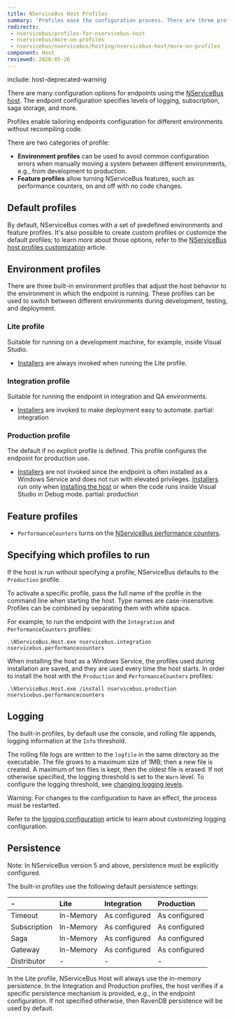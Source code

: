 ```yaml
---
title: NServiceBus Host Profiles
summary: 'Profiles ease the configuration process. There are three profiles out of the box: Lite, Integration, and Production.'
redirects:
 - nservicebus/profiles-for-nservicebus-host
 - nservicebus/more-on-profiles
 - nservicebus/nservicebus/hosting/nservicebus-host/more-on-profiles
component: Host
reviewed: 2020-05-26
---
```


include: host-deprecated-warning

There are many configuration options for endpoints using the [NServiceBus host](/nservicebus/hosting/nservicebus-host/). The endpoint configuration specifies levels of logging, subscription, saga storage, and more. 

Profiles enable tailoring endpoints configuration for different environments without recompiling code.

There are two categories of profile:

 * **Environment profiles** can be used to avoid common configuration errors when manually moving a system between different environments, e.g., from development to production.
 * **Feature profiles** allow turning NServiceBus features, such as performance counters, on and off with no code changes.


## Default profiles

By default, NServiceBus comes with a set of predefined environments and feature profiles. It's also possible to create custom profiles or customize the default profiles; to learn more about those options, refer to the [NServiceBus host profiles customization](/nservicebus/hosting/nservicebus-host/profiles-customization.md) article.


## Environment profiles

There are three built-in environment profiles that adjust the host behavior to the environment in which the endpoint is running. These profiles can be used to switch between different environments during development, testing, and deployment.


### Lite profile

Suitable for running on a development machine, for example, inside Visual Studio.

 * [Installers](/nservicebus/operations/installers.md) are always invoked when running the Lite profile.


### Integration profile

Suitable for running the endpoint in integration and QA environments.

* [Installers](/nservicebus/operations/installers.md) are invoked to make deployment easy to automate.
partial: integration


### Production profile

The default if no explicit profile is defined. This profile configures the endpoint for production use.

* [Installers](/nservicebus/operations/installers.md) are not invoked since the endpoint is often installed as a Windows Service and does not run with elevated privileges. [Installers](/nservicebus/operations/installers.md) run only when [installing the host](/nservicebus/hosting/nservicebus-host/installation.md) or when the code runs inside Visual Studio in Debug mode.
partial: production


## Feature profiles

 * `PerformanceCounters` turns on the [NServiceBus performance counters](/monitoring/metrics/performance-counters.md).


## Specifying which profiles to run

If the host is run without specifying a profile, NServiceBus defaults to the `Production` profile.

To activate a specific profile, pass the full name of the profile in the command line when starting the host. Type names are case-insensitive. Profiles can be combined by separating them with white space.

For example, to run the endpoint with the `Integration` and `PerformanceCounters` profiles:

```dos
.\NServiceBus.Host.exe nservicebus.integration nservicebus.performancecounters
```

When installing the host as a Windows Service, the profiles used during installation are saved, and they are used every time the host starts. In order to install the host with the `Production` and `PerformanceCounters` profiles:

```dos
.\NServiceBus.Host.exe /install nservicebus.production nservicebus.performancecounters
```


## Logging

The built-in profiles, by default use the console, and rolling file appends, logging information at the `Info` threshold.



The rolling file logs are written to the `logfile` in the same directory as the executable. The file grows to a maximum size of 1MB; then a new file is created. A maximum of ten files is kept, then the oldest file is erased. If not otherwise specified, the logging threshold is set to the `Warn` level. To configure the logging threshold, see [changing logging levels](/nservicebus/logging/#default-logging-changing-the-defaults-changing-the-logging-level).

Warning: For changes to the configuration to have an effect, the process must be restarted.

Refer to the [logging configuration](/nservicebus/hosting/nservicebus-host/logging-configuration.md) article to learn about customizing logging configuration.


## Persistence

Note: In NServiceBus version 5 and above, persistence must be explicitly configured.

The built-in profiles use the following default persistence settings:

| -              | Lite     | Integration  | Production   |
|:---------------|:---------|:-------------|:-------------|
|  Timeout       |In-Memory |As configured |As configured |
|  Subscription  |In-Memory |As configured |As configured |
|  Saga          |In-Memory |As configured |As configured |
|  Gateway       |In-Memory |As configured |As configured |
|  Distributor   |-         |-             |-             |

In the Lite profile, NServiceBus Host will always use the in-memory persistence. In the Integration and Production profiles, the host verifies if a specific persistence mechanism is provided, e.g., in the endpoint configuration. If not specified otherwise, then RavenDB persistence will be used by default.

